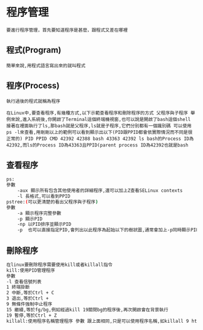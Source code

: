 # 程序管理 #

    要進行程序管理，首先要知道程序是甚麼，跟程式又差在哪裡 

## 程式(Program) ##

    簡單來說,用程式語言寫出來的就叫程式 

## 程序(Process) ##
    執行過後的程式就稱為程序 

    在Linux中,要查看程序,有幾種方式,以下示範查看程序和刪除程序的方式 父程序與子程序 舉例來說,進入系統後,你開啟了Terminal這個終端機視窗,也可以說是開啟了bash這個shell 接著在裡面執行了ls,那bash就是父程序,ls就是子程序,它們分別都有一個識別碼 可以使用ps -l來查看,用剛剛以上的範例可以看到顯示出以下(PID跟PPID都會依實際情況而不同是很正常的) PID PPID CMD 42392 42388 bash 43363 42392 ls bash的Process ID為42392,而ls的Process ID為43363且PPID(parent process ID為42392也就是bash

## 查看程序 ##

```bash
ps: 
參數 
    -aux 顯示所有包含其他使用者的詳細程序,還可以加上Z查看SELinux contexts 
    -l 長格式,可以看到PPID
pstree:(可以更清楚的看出父程序與子程序) 
參數 
    -a 顯示程序完整參數 
    -p 顯示PID 
    -np 以PID排序並顯示PID 
    -p  也可以直接指定PID,會列出以此程序為起始以下的樹狀圖,通常會加上-p同時顯示PID  顯示特定使用者執行的程式
```

## 刪除程序 ##

```bash
在linux要刪除程序需要使用kill或者killall指令 
kill:使用PID管理程序 
參數 
-l 查看信號列表 
1 終端掛斷 
2 中斷,等於Ctrl + C 
3 退出,等於Ctrl +
9 無條件強制中止程序 
15 繼續,等於fg/bg,例如經過kill 19關閉bg的程序後,再次開啟會在背景執行 
19 暫停,等於Ctrl + Z 
killall:使用程序名稱管理程序 參數 跟上面相同,只是可以使用程序名稱,如killall 9 httpd 但要注意會直接kill所有關聯的程序
```